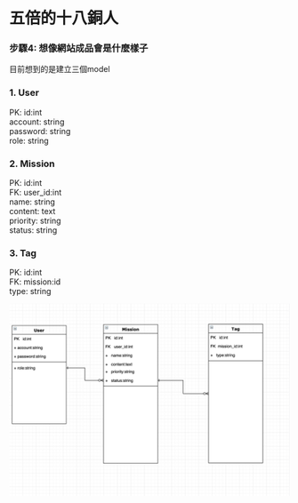 # 五倍的十八銅人

### 步驟4: 想像網站成品會是什麼樣子

目前想到的是建立三個model

### 1. User
PK: id:int </br>
account: string </br>
password: string </br>
role: string </br>

### 2. Mission
PK: id:int </br>
FK: user_id:int </br>
name: string </br>
content: text </br>
priority: string </br>
status: string </br>

### 3. Tag
PK: id:int </br>
FK: mission:id </br>
type: string </br>

![image](https://github.com/amoeric/5xruby/blob/master/%E8%9E%A2%E5%B9%95%E5%BF%AB%E7%85%A7%202019-07-08%20%E4%B8%8B%E5%8D%882.33.40.png)
